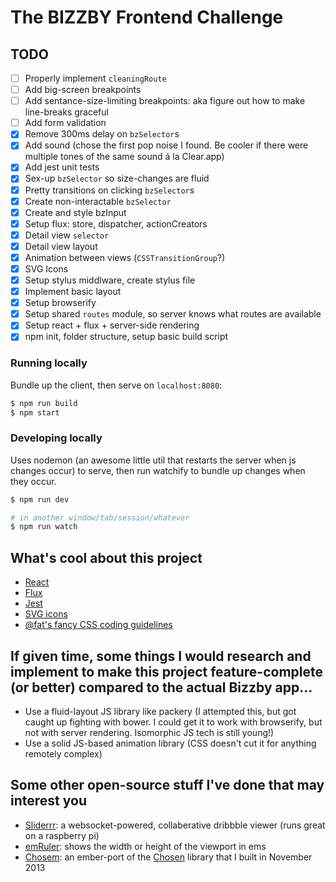 # The BIZZBY Frontend Challenge

## TODO
- [ ] Properly implement `cleaningRoute`
- [ ] Add big-screen breakpoints
- [ ] Add sentance-size-limiting breakpoints: aka figure out how to make line-breaks graceful
- [ ] Add form validation
- [x] Remove 300ms delay on `bzSelector`s
- [x] Add sound (chose the first pop noise I found. Be cooler if there were multiple tones of the same sound á la Clear.app)
- [x] Add jest unit tests
- [x] Sex-up `bzSelector` so size-changes are fluid
- [x] Pretty transitions on clicking `bzSelector`s
- [x] Create non-interactable `bzSelector`
- [x] Create and style bzInput
- [x] Setup flux: store, dispatcher, actionCreators
- [x] Detail view `selector`
- [x] Detail view layout
- [x] Animation between views (`CSSTransitionGroup`?)
- [x] SVG Icons
- [x] Setup stylus middlware, create stylus file
- [x] Implement basic layout
- [x] Setup browserify
- [x] Setup shared `routes` module, so server knows what routes are available
- [x] Setup react + flux + server-side rendering
- [x] npm init, folder structure, setup basic build script

### Running locally
Bundle up the client, then serve on `localhost:8080`:

```bash
$ npm run build
$ npm start
```

### Developing locally
Uses nodemon (an awesome little util that restarts the server when js changes occur) to serve, then run watchify to bundle up changes when they occur.

```bash
$ npm run dev

# in another window/tab/session/whatever
$ npm run watch
```

## What's cool about this project
- [React](http://facebook.github.io/react/)
- [Flux](http://facebook.github.io/flux/)
- [Jest](http://facebook.github.io/jest/)
- [SVG icons](http://iestynwilliams.net/icons-for-the-web-in-2014)
- [@fat's fancy CSS coding guidelines](https://gist.github.com/fat/a47b882eb5f84293c4ed#is-stateOfComponent)

## If given time, some things I would research and implement to make this project feature-complete (or better) compared to the actual Bizzby app...
- Use a fluid-layout JS library like packery (I attempted this, but got caught up fighting with bower. I could get it to work with browserify, but not with server rendering. Isomorphic JS tech is still young!)
- Use a solid JS-based animation library (CSS doesn't cut it for anything remotely complex)

## Some other open-source stuff I've done that may interest you
- [Sliderrr](https://github.com/iest/sliderrr): a websocket-powered, collaberative dribbble viewer (runs great on a raspberry pi)
- [emRuler](https://github.com/iest/emRuler): shows the width or height of the viewport in ems
- [Chosem](https://github.com/iest/Chosem): an ember-port of the [Chosen](http://harvesthq.github.io/chosen/) library that I built in November 2013
